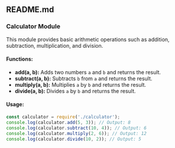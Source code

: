 ## README.md
### Calculator Module
This module provides basic arithmetic operations such as addition, subtraction, multiplication, and division.
#### Functions:
- **add(a, b):** Adds two numbers `a` and `b` and returns the result.
- **subtract(a, b):** Subtracts `b` from `a` and returns the result.
- **multiply(a, b):** Multiplies `a` by `b` and returns the result.
- **divide(a, b):** Divides `a` by `b` and returns the result.
#### Usage:
```javascript
const calculator = require('./calculator');
console.log(calculator.add(5, 3)); // Output: 8
console.log(calculator.subtract(10, 4)); // Output: 6
console.log(calculator.multiply(2, 6)); // Output: 12
console.log(calculator.divide(10, 2)); // Output: 5